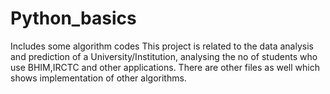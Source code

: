 # Python_basics
Includes some algorithm codes
This project is related to the data analysis and prediction of a University/Institution, analysing the no of students who use 
BHIM,IRCTC and other applications.
There are other files as well which shows implementation of other algorithms.
